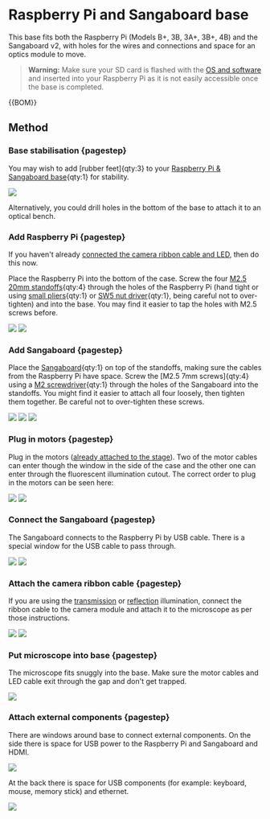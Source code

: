 # Raspberry Pi and Sangaboard base

This base fits both the Raspberry Pi (Models B+, 3B, 3A+, 3B+, 4B) and the Sangaboard v2, with holes for the wires and connections and space for an optics module to move.

>**Warning:** Make sure your SD card is flashed with the [OS and software](index.md#Software) and inserted into your Raspberry Pi as it is not easily accessible once the base is completed.

{{BOM}}

[Raspberry Pi & Sangaboard base]: models/base_raspi_sangaboard.stl "{cat: 3DPrinted}"

[M2.5 20mm standoffs]: models/standoffs.md "{cat:part}"
[Raspberry Pi]: models/raspberry_pi.md "{cat:part}"
[Sangaboard]: models/sangaboard.md"{cat:part}"

[small pliers]: "{cat:tool}"
[SW5 nut driver]: "{cat:tool}"
[M2 screwdriver]: "{cat:tool}"


## Method

### Base stabilisation {pagestep}

You may wish to add [rubber feet]{qty:3} to your [Raspberry Pi & Sangaboard base]{qty:1} for stability.

![](images/raspi_sangaboard_base/rubber_feet.jpg)

Alternatively, you could drill holes in the bottom of the base to attach it to an optical bench.

### Add Raspberry Pi {pagestep}

If you haven't already [connected the camera ribbon cable and LED](./connecting_the_electronics.md), then do this now.

Place the Raspberry Pi into the bottom of the case.  Screw the four [M2.5 20mm standoffs]{qty:4} through the holes of the Raspberry Pi (hand tight or using [small pliers]{qty:1} or [SW5 nut driver]{qty:1}, being careful not to over-tighten) and into the base.  You may find it easier to tap the holes with M2.5 screws before.

![](images/raspi_sangaboard_base/raspi_standoffs.jpg)
![](images/raspi_sangaboard_base/raspi_standoffs_closeup1.jpg)




### Add Sangaboard {pagestep}

Place the [Sangaboard]{qty:1} on top of the standoffs, making sure the cables from the Raspberry Pi have space. Screw the [M2.5 7mm screws]{qty:4} using a [M2 screwdriver]{qty:1} through the holes of the Sangaboard into the standoffs.  You might find it easier to attach all four loosely, then tighten them together.  Be careful not to over-tighten these screws.

![](images/raspi_sangaboard_base/sangaboard_screws_top.jpg)
![](images/raspi_sangaboard_base/sangaboard_screws_closeup1.jpg)
![](images/raspi_sangaboard_base/sangaboard_screws_closeup2.jpg)


### Plug in motors {pagestep}

Plug in the motors ([already attached to the stage](./attaching_the_motors.md)).  Two of the motor cables can enter though the window in the side of the case and the other one can enter through the fluorescent illumination cutout. The correct order to plug in the motors can be seen here:

![](images/raspi_sangaboard_base/motor_screwed_all_top_labelled.jpg)
![](images/raspi_sangaboard_base/sangaboard_usb_top_labelled.jpg)

### Connect the Sangaboard {pagestep}

The Sangaboard connects to the Raspberry Pi by USB cable. There is a special window for the USB cable to pass through.

![](images/raspi_sangaboard_base/sangaboard_USB_top.jpg)
![](images/raspi_sangaboard_base/sangaboard_USB.jpg)

### Attach the camera ribbon cable {pagestep}

If you are using the [transmission](./transmission_illumination.md) or [reflection](./reflection_illumination.md) illumination, connect the ribbon cable to the camera module and attach it to the microscope as per those instructions.

![](images/raspi_sangaboard_base/camera_ribbon_cable.jpg)
![](images/raspi_sangaboard_base/optics_module_attach.jpg)

### Put microscope into base {pagestep}

The microscope fits snuggly into the base.  Make sure the motor cables and LED cable exit through the gap and don't get trapped.

![](images/raspi_sangaboard_base/motor_led_exit_hole.jpg)


### Attach external components {pagestep}

There are windows around base to connect external components.  On the side there is space for USB power to the Raspberry Pi and Sangaboard and HDMI.

![](images/raspi_sangaboard_base/power_HDMI.jpg)

At the back there is space for USB components (for example: keyboard, mouse, memory stick) and ethernet.

![](images/raspi_sangaboard_base/USB_ethernet.jpg)